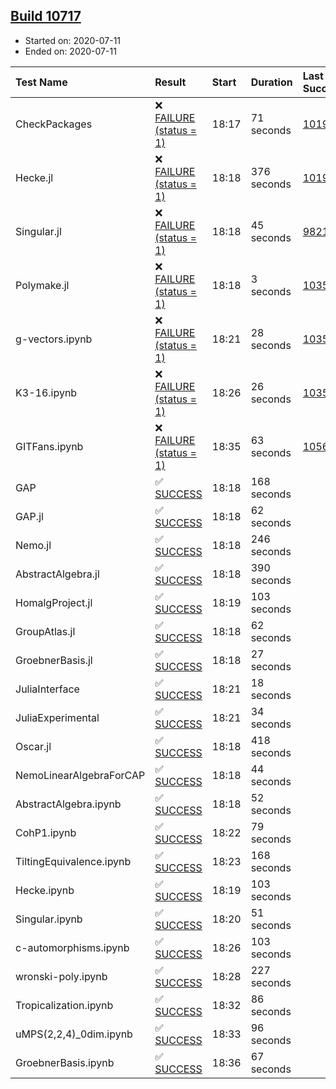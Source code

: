 ## [Build 10717](https://oscarci.mathematik.uni-kl.de/job/oscar/10717/)

* Started on: 2020-07-11
* Ended on: 2020-07-11

| Test Name    | Result | Start | Duration | Last Success | First Failure |
|:-------------|:-------|:------|:---------|:-------------|:--------------|
| CheckPackages | ❌ [FAILURE (status = 1)](https://oscarci.mathematik.uni-kl.de/job/oscar/10717/artifact/logs/build-10717/CheckPackages.log) | 18:17 | 71 seconds | [10197](https://oscarci.mathematik.uni-kl.de/job/oscar/10197/) | [10198](https://oscarci.mathematik.uni-kl.de/job/oscar/10198/) |
| Hecke.jl | ❌ [FAILURE (status = 1)](https://oscarci.mathematik.uni-kl.de/job/oscar/10717/artifact/logs/build-10717/Hecke.jl.log) | 18:18 | 376 seconds | [10197](https://oscarci.mathematik.uni-kl.de/job/oscar/10197/) | [10198](https://oscarci.mathematik.uni-kl.de/job/oscar/10198/) |
| Singular.jl | ❌ [FAILURE (status = 1)](https://oscarci.mathematik.uni-kl.de/job/oscar/10717/artifact/logs/build-10717/Singular.jl.log) | 18:18 | 45 seconds | [9821](https://oscarci.mathematik.uni-kl.de/job/oscar/9821/) | [9822](https://oscarci.mathematik.uni-kl.de/job/oscar/9822/) |
| Polymake.jl | ❌ [FAILURE (status = 1)](https://oscarci.mathematik.uni-kl.de/job/oscar/10717/artifact/logs/build-10717/Polymake.jl.log) | 18:18 | 3 seconds | [10356](https://oscarci.mathematik.uni-kl.de/job/oscar/10356/) | [10357](https://oscarci.mathematik.uni-kl.de/job/oscar/10357/) |
| g-vectors.ipynb | ❌ [FAILURE (status = 1)](https://oscarci.mathematik.uni-kl.de/job/oscar/10717/artifact/logs/build-10717/g-vectors.ipynb.log) | 18:21 | 28 seconds | [10356](https://oscarci.mathematik.uni-kl.de/job/oscar/10356/) | [10357](https://oscarci.mathematik.uni-kl.de/job/oscar/10357/) |
| K3-16.ipynb | ❌ [FAILURE (status = 1)](https://oscarci.mathematik.uni-kl.de/job/oscar/10717/artifact/logs/build-10717/K3-16.ipynb.log) | 18:26 | 26 seconds | [10356](https://oscarci.mathematik.uni-kl.de/job/oscar/10356/) | [10357](https://oscarci.mathematik.uni-kl.de/job/oscar/10357/) |
| GITFans.ipynb | ❌ [FAILURE (status = 1)](https://oscarci.mathematik.uni-kl.de/job/oscar/10717/artifact/logs/build-10717/GITFans.ipynb.log) | 18:35 | 63 seconds | [10566](https://oscarci.mathematik.uni-kl.de/job/oscar/10566/) | [10567](https://oscarci.mathematik.uni-kl.de/job/oscar/10567/) |
| GAP | ✅ [SUCCESS](https://oscarci.mathematik.uni-kl.de/job/oscar/10717/artifact/logs/build-10717/GAP.log) | 18:18 | 168 seconds |  |  |
| GAP.jl | ✅ [SUCCESS](https://oscarci.mathematik.uni-kl.de/job/oscar/10717/artifact/logs/build-10717/GAP.jl.log) | 18:18 | 62 seconds |  |  |
| Nemo.jl | ✅ [SUCCESS](https://oscarci.mathematik.uni-kl.de/job/oscar/10717/artifact/logs/build-10717/Nemo.jl.log) | 18:18 | 246 seconds |  |  |
| AbstractAlgebra.jl | ✅ [SUCCESS](https://oscarci.mathematik.uni-kl.de/job/oscar/10717/artifact/logs/build-10717/AbstractAlgebra.jl.log) | 18:18 | 390 seconds |  |  |
| HomalgProject.jl | ✅ [SUCCESS](https://oscarci.mathematik.uni-kl.de/job/oscar/10717/artifact/logs/build-10717/HomalgProject.jl.log) | 18:19 | 103 seconds |  |  |
| GroupAtlas.jl | ✅ [SUCCESS](https://oscarci.mathematik.uni-kl.de/job/oscar/10717/artifact/logs/build-10717/GroupAtlas.jl.log) | 18:18 | 62 seconds |  |  |
| GroebnerBasis.jl | ✅ [SUCCESS](https://oscarci.mathematik.uni-kl.de/job/oscar/10717/artifact/logs/build-10717/GroebnerBasis.jl.log) | 18:18 | 27 seconds |  |  |
| JuliaInterface | ✅ [SUCCESS](https://oscarci.mathematik.uni-kl.de/job/oscar/10717/artifact/logs/build-10717/JuliaInterface.log) | 18:21 | 18 seconds |  |  |
| JuliaExperimental | ✅ [SUCCESS](https://oscarci.mathematik.uni-kl.de/job/oscar/10717/artifact/logs/build-10717/JuliaExperimental.log) | 18:21 | 34 seconds |  |  |
| Oscar.jl | ✅ [SUCCESS](https://oscarci.mathematik.uni-kl.de/job/oscar/10717/artifact/logs/build-10717/Oscar.jl.log) | 18:18 | 418 seconds |  |  |
| NemoLinearAlgebraForCAP | ✅ [SUCCESS](https://oscarci.mathematik.uni-kl.de/job/oscar/10717/artifact/logs/build-10717/NemoLinearAlgebraForCAP.log) | 18:18 | 44 seconds |  |  |
| AbstractAlgebra.ipynb | ✅ [SUCCESS](https://oscarci.mathematik.uni-kl.de/job/oscar/10717/artifact/logs/build-10717/AbstractAlgebra.ipynb.log) | 18:18 | 52 seconds |  |  |
| CohP1.ipynb | ✅ [SUCCESS](https://oscarci.mathematik.uni-kl.de/job/oscar/10717/artifact/logs/build-10717/CohP1.ipynb.log) | 18:22 | 79 seconds |  |  |
| TiltingEquivalence.ipynb | ✅ [SUCCESS](https://oscarci.mathematik.uni-kl.de/job/oscar/10717/artifact/logs/build-10717/TiltingEquivalence.ipynb.log) | 18:23 | 168 seconds |  |  |
| Hecke.ipynb | ✅ [SUCCESS](https://oscarci.mathematik.uni-kl.de/job/oscar/10717/artifact/logs/build-10717/Hecke.ipynb.log) | 18:19 | 103 seconds |  |  |
| Singular.ipynb | ✅ [SUCCESS](https://oscarci.mathematik.uni-kl.de/job/oscar/10717/artifact/logs/build-10717/Singular.ipynb.log) | 18:20 | 51 seconds |  |  |
| c-automorphisms.ipynb | ✅ [SUCCESS](https://oscarci.mathematik.uni-kl.de/job/oscar/10717/artifact/logs/build-10717/c-automorphisms.ipynb.log) | 18:26 | 103 seconds |  |  |
| wronski-poly.ipynb | ✅ [SUCCESS](https://oscarci.mathematik.uni-kl.de/job/oscar/10717/artifact/logs/build-10717/wronski-poly.ipynb.log) | 18:28 | 227 seconds |  |  |
| Tropicalization.ipynb | ✅ [SUCCESS](https://oscarci.mathematik.uni-kl.de/job/oscar/10717/artifact/logs/build-10717/Tropicalization.ipynb.log) | 18:32 | 86 seconds |  |  |
| uMPS(2,2,4)_0dim.ipynb | ✅ [SUCCESS](https://oscarci.mathematik.uni-kl.de/job/oscar/10717/artifact/logs/build-10717/uMPS-2-2-4-_0dim.ipynb.log) | 18:33 | 96 seconds |  |  |
| GroebnerBasis.ipynb | ✅ [SUCCESS](https://oscarci.mathematik.uni-kl.de/job/oscar/10717/artifact/logs/build-10717/GroebnerBasis.ipynb.log) | 18:36 | 67 seconds |  |  |
